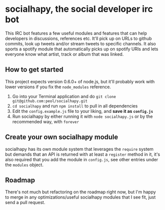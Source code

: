 socialhapy, the social developer irc bot
========================================
This IRC bot features a few useful modules and features that can help
developers in discussions, references etc. It'll pick up on URLs to
github commits, look up tweets and/or stream tweets to specific channels.
It also sports a spotify module that automatically picks up on spotify
URIs and lets everyone know what artist, track or album that was linked.

How to get started
------------------
This project expects version 0.6.0+ of node.js, but it'll probably
work with lower versions if you fix the `node_modules` reference.

1. Go into your Terminal application and do `git clone git@github.com:peol/socialhapy.git`
2. `cd socialhapy` and run `npm install` to pull in all dependencies
3. Edit the `config.example.js` file to your liking, and **save it as `config.js`**
4. Run socialhapy by either running it with `node socialhapy.js` or by
   the recommended way, with `forever`

Create your own socialhapy module
---------------------------------
socialhapy has its own module system that leverages the `require` system but
demands that an API is returned with at least a `register` method in it, it's
also required that you add the module in `config.js`, see other entries under
the `modules` object.

Roadmap
-------
There's not much but refactoring on the roadmap right now, but I'm happy to
merge in any optimizations/useful socialhapy modules that I see fit, just
send a pull request.
